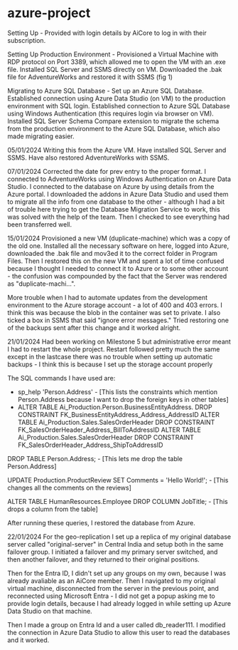 # azure-project

Setting Up - Provided with login details by AiCore to log in with their subscription.

Setting Up Production Environment - Provisioned a Virtual Machine with RDP protocol on Port 3389, which allowed me to open the VM with an .exe file. Installed SQL Server and SSMS directly on VM. Downloaded the .bak file for AdventureWorks and restored it with SSMS (fig 1)

Migrating to Azure SQL Database - Set up an Azure SQL Database. Established connection using Azure Data Studio (on VM) to the production environment with SQL login. Established connection to Azure SQL Database using Windows Authentication (this requires login via browser on VM). Installed SQL Server Schema Compare extension to migrate the schema from the production environment to the Azure SQL Database, which also made migrating easier. 






05/01/2024
Writing this from the Azure VM. Have installed SQL Server and SSMS. Have also restored AdventureWorks with SSMS.


07/01/2024
Corrected the date for prev entry to the proper format. I connected to AdventureWorks using Windows Authentication on Azure Data Studio. I connected to the database on Azure by using details from the Azure portal. I downloaded the addons in Azure Data Studio and used them to migrate all the info from one database to the other - although I had a bit of trouble here trying to get the Database Migration Service to work, this was solved with the help of the team. Then I checked to see everything had been transferred well.

15/01/2024
Provisioned a new VM (duplicate-machine) which was a copy of the old one. Installed all the necessary software on here, logged into Azure, downloaded the .bak file and mov3ed it to the correct folder in Program Files. Then I restored this on the new VM and spent a lot of time confused because I thought I needed to connect it to Azure or to some other account - the confusion was compounded by the fact that the Server was rendered as "duplicate-machi...".

More trouble when I had to automate updates from the development environment to the Azure storage account - a lot of 400 and 403 errors. I think this was because the blob in the container was set to private. I also ticked a box in SSMS that said "ignore error messages." Tried restoring one of the backups sent after this change and it worked alright.

21/01/2024
Had been working on Milestone 5 but administrative error meant I had to restart the whole project. Restart followed pretty much the same except in the lastcase there was no trouble when setting up automatic backups - I think this is because I set up the storage account properly

The SQL commands I have used are:
- sp_help 'Person.Address' - [This lists the constraints which mention Person.Address because I want to drop the foreign keys in other tables]
- ALTER TABLE Ai_Production.Person.BusinessEntityAddress.
DROP CONSTRAINT FK_BusinessEntityAddress_Address_AddressID
ALTER TABLE Ai_Production.Sales.SalesOrderHeader
DROP CONSTRAINT  FK_SalesOrderHeader_Address_BillToAddressID
ALTER TABLE Ai_Production.Sales.SalesOrderHeader
DROP CONSTRAINT  FK_SalesOrderHeader_Address_ShipToAddressID

DROP TABLE Person.Address; - [This lets me drop the table Person.Address]

UPDATE Production.ProductReview
SET Comments = 'Hello World!'; - [This changes all the comments on the reviews]

ALTER TABLE HumanResources.Employee
DROP COLUMN JobTitle; - [This drops a column from the table]

After running these queries, I restored the database from Azure.

22/01/2024
For the geo-replication I set up a replica of my original database server called "original-server" in Central India and setup both in the same failover group. I initiated a failover and my primary server switched, and then another failover, and they returned to their original positions.

Then for the Entra ID, I didn't set up any groups on my own, because I was already avaliable as an AiCore member. Then I navigated to my original virtual machine, disconnected from the server in the previous point, and reconnected using Microsoft Entra - I did not get a popup asking me to provide login details, because I had already logged in while setting up Azure Data Studio on that machine.

Then I made a group on Entra Id and a user called db_reader111. I modified the connection in Azure Data Studio to allow this user to read the databases and it worked.

